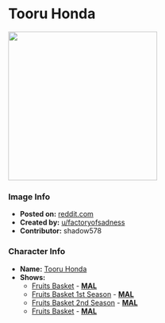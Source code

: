 # Tooru Honda

<img src="https://raw.githubusercontent.com/shadow578/Project-Padoru/master/Padoru/fruits-basket-tooru-honda.png" height="300">

### Image Info
* **Posted on:**     [reddit.com](https://www.reddit.com/r/Padoru/comments/e0jxzb/tohru_honda_fruits_basket/)
* **Created by:**    [u/factoryofsadness](https://github.com/shadow578/Project-Padoru/blob/master/table-of-contents/creators/ufactoryofsadness.md)
* **Contributor:**   shadow578

### Character Info
* **Name:**   [Tooru Honda](https://myanimelist.net/character/207)
* **Shows:**
  * [Fruits Basket](https://github.com/shadow578/Project-Padoru/blob/master/table-of-contents/shows/FruitsBasket.md) - [__MAL__](https://myanimelist.net/anime/120/Fruits_Basket)
  * [Fruits Basket 1st Season](https://github.com/shadow578/Project-Padoru/blob/master/table-of-contents/shows/FruitsBasket1stSeason.md) - [__MAL__](https://myanimelist.net/anime/38680/Fruits_Basket_1st_Season)
  * [Fruits Basket 2nd Season](https://github.com/shadow578/Project-Padoru/blob/master/table-of-contents/shows/FruitsBasket2ndSeason.md) - [__MAL__](https://myanimelist.net/anime/40417/Fruits_Basket_2nd_Season)
  * [Fruits Basket](https://github.com/shadow578/Project-Padoru/blob/master/table-of-contents/shows/FruitsBasket.md) - [__MAL__](https://myanimelist.net/manga/102/Fruits_Basket)


